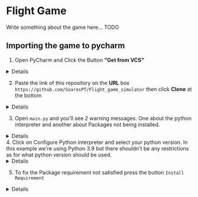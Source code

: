 # Flight Game
Write something about the game here... TODO
## Importing the game to pycharm
1. Open PyCharm and Click the Button **"Get from VCS"**
<details>
  <img src="https://i.imgur.com/5UNZiup.png">
</details>

2. Paste the link of this repository on the **URL** box `https://github.com/SoaresPT/Flight_game_simulator` then click **Clone** at the bottom
<details>
  <img src="https://i.imgur.com/xM1S3hn.png">
</details>

3. Open `main.py` and you'll see 2 warning messages. One about the python interpreter and another about Packages not being installed.
<details>
  <img src="https://i.imgur.com/vaEaYiQ.png">
</details>
4. Click on Configure Python interpreter and select your python version. In this example we're using Python 3.9 but there shouldn't be any restrictions as for what python version should be used.
<details>
  <img src="https://i.imgur.com/6LOzEnb.png">
</details>

5. To fix the Package requirement not satisfied press the button `Install Requirement`
<details>
<img src="https://i.imgur.com/uDG72P1.png">
</details>
